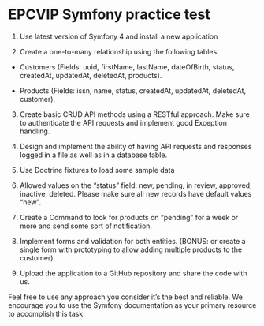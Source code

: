 # EPCVIP Symfony practice test

1. Use latest version of Symfony 4 and install a new application

2. Create a one-to-many relationship using the following tables:
  
  - Customers (Fields: uuid, firstName, lastName, dateOfBirth, status, createdAt, updatedAt, deletedAt, products).
  
  - Products (Fields: issn, name, status, createdAt, updatedAt, deletedAt, customer).

3. Create basic CRUD API methods using a RESTful approach. Make sure to authenticate the API requests and implement good Exception handling.

4. Design and implement the ability of having API requests and responses logged in a file as well as in a database table.

5. Use Doctrine fixtures to load some sample data

6. Allowed values on the “status” field: new, pending, in review, approved, inactive, deleted. Please make sure all new records have default values “new”.

7. Create a Command to look for products on “pending” for a week or more and send some sort of notification.

8. Implement forms and validation for both entities. (BONUS: or create a single form with prototyping to allow adding multiple products to the customer).

9. Upload the application to a GitHub repository and share the code with us.

Feel free to use any approach you consider it’s the best and reliable. We encourage you to use the Symfony documentation as your primary resource to accomplish this task.
